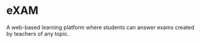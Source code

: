 # eXAM

A web-based learning platform where students can answer exams created by teachers of any topic.
